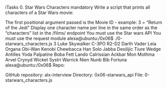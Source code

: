 iTasks 0. Star Wars Characters mandatory Write a script that prints all characters of a Star Wars movie:

The first positional argument passed is the Movie ID - example: 3 = “Return of the Jedi” Display one character name per line in the same order as the “characters” list in the /films/ endpoint You must use the Star wars API You must use the request module alexa@ubuntu:/0x06$ ./0-starwars_characters.js 3 Luke Skywalker C-3PO R2-D2 Darth Vader Leia Organa Obi-Wan Kenobi Chewbacca Han Solo Jabba Desilijic Tiure Wedge Antilles Yoda Palpatine Boba Fett Lando Calrissian Ackbar Mon Mothma Arvel Crynyd Wicket Systri Warrick Nien Nunb Bib Fortuna alexa@ubuntu:/0x06$ Repo:

GitHub repository: alx-interview Directory: 0x06-starwars_api File: 0-starwars_characters.js
